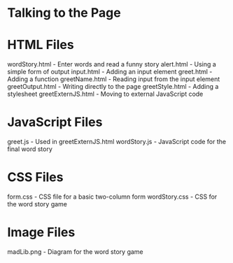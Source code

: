 # Talking to the Page

# HTML Files
wordStory.html - Enter words and read a funny story
alert.html - Using a simple form of output
input.html - Adding an input element
greet.html - Adding a function
greetName.html - Reading input from the input element
greetOutput.html - Writing directly to the page
greetStyle.html - Adding a stylesheet
greetExternJS.html - Moving to external JavaScript code

# JavaScript Files
greet.js - Used in greetExternJS.html
wordStory.js - JavaScript code for the final word story

# CSS Files
form.css - CSS file for a basic two-column form
wordStory.css - CSS for the word story game

# Image Files
madLib.png - Diagram for the word story game